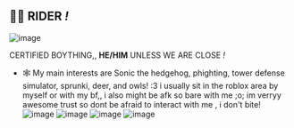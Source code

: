 

 ## 🦴💢 RIDER *!*
![image](https://github.com/user-attachments/assets/270f7fd9-6b3b-4e94-bbed-8f6e089018b7)

CERTIFIED BOYTHING,,
__HE/HIM__ UNLESS WE ARE CLOSE *!*
- 🕸 My main interests are Sonic the hedgehog, phighting, tower defense simulator, sprunki, deer, and owls! :3
  i usually sit in the roblox area by myself or with my bf,, i also might be afk so bare with me ;o;
  im verryy awesome trust so dont be afraid to interact with me , i don't bite!
![image](https://github.com/user-attachments/assets/ae4b1b14-e22a-4a3f-9e15-82b1fedb0990)
![image](https://github.com/user-attachments/assets/b107294d-8da2-475d-88d5-2a1cde9f2123)
![image](https://github.com/user-attachments/assets/6d49da07-8833-4cef-9ee0-29a7f0566c89)
![image](https://github.com/user-attachments/assets/84763e76-1294-4d78-b76d-173db842e115)


<!--
**dollkit/dollkit** is a ✨ _special_ ✨ repository because its `README.md` (this file) appears on your GitHub profile.

Here are some ideas to get you started:

- 🔭 I’m currently working on ...
- 🌱 I’m currently learning ...
- 👯 I’m looking to collaborate on ...
- 🤔 I’m looking for help with ...
- 💬 Ask me about ...
- 📫 How to reach me: ...
- 😄 Pronouns: ...
- ⚡ Fun fact: ...
-->

